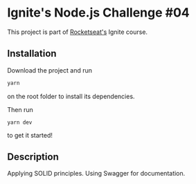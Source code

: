 # Ignite's Node.js Challenge #04
This project is part of [Rocketseat's](https://rocketseat.com.br/) Ignite course.

## Installation

Download the project and run

```bash
yarn
```
on the root folder to install its dependencies.

Then run

```
yarn dev
```
to get it started!

## Description


Applying SOLID principles.
Using Swagger for documentation.
